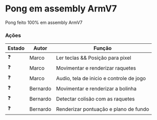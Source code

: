 # Pong em assembly ArmV7

Pong feito 100% em assembly ArmV7

### Ações

| Estado | Autor | Função
| ----------- | ----------- | ----------- |
| ❓ | Marco | Ler teclas && Posição para pixel |
| ❓ | Marco | Movimentar e renderizar raquetes |
| ❓ | Marco | Audio, tela de inicio e controle de jogo |
| ❓ | Bernardo | Movimentar e renderizar a bolinha |
| ❓ | Bernardo | Detectar colisão com as raquetes |
| ❓ | Bernardo | Renderizar pontuação e plano de fundo |